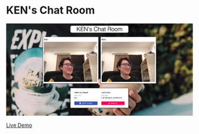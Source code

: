 # KEN's Chat Room

![KEN's Chat Room](cover.jpg?raw=true "KEN's Chat Room")

[Live Demo](https://subtle-travesseiro-d3426a.netlify.app/)